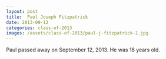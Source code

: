 ```yaml
---
layout: post
title:  Paul Joseph Fitzpatrick
date: 2013-09-12
categories: class-of-2013
images: /assets/class-of-2013/paul-j-fitzpatrick-1.jpg
---
```

Paul passed away on September 12, 2013. He was 18 years old.

